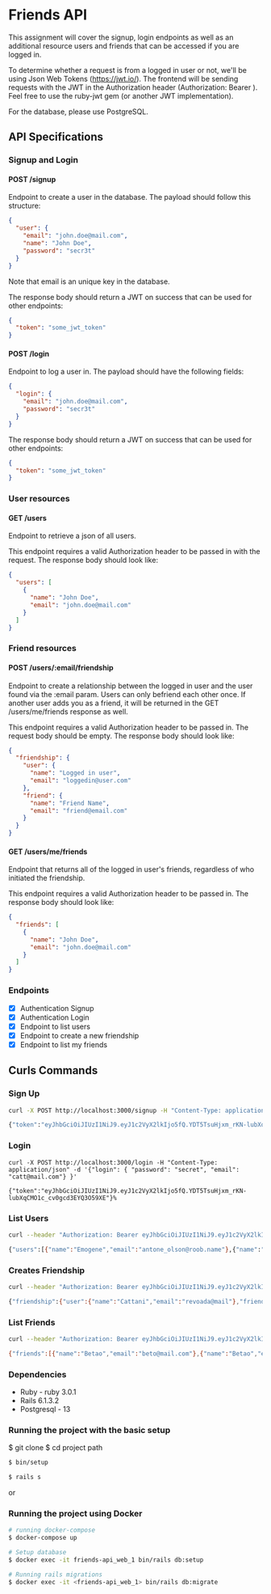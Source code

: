 # Friends API 

This assignment will cover the signup, login endpoints as well as an additional resource users and friends that can be accessed if you are logged in.

To determine whether a request is from a logged in user or not, we'll be using Json Web Tokens (https://jwt.io/). The frontend will be sending requests with the JWT in the Authorization header (Authorization: Bearer <token>). Feel free to use the ruby-jwt gem (or another JWT implementation).

For the database, please use PostgreSQL.


## API Specifications

### Signup and Login

#### POST /signup
Endpoint to create a user in the database. The payload should follow this structure:
```json
{
  "user": {
    "email": "john.doe@mail.com",
    "name": "John Doe",
    "password": "secr3t"
  }
}
```

Note that email is an unique key in the database.

The response body should return a JWT on success that can be used for other endpoints:
```json
{
  "token": "some_jwt_token"
}
```

#### POST /login

Endpoint to log a user in. The payload should have the following fields:
```json
{
  "login": {
    "email": "john.doe@mail.com",
    "password": "secr3t"
  }
}
```

The response body should return a JWT on success that can be used for other endpoints:
```json
{
  "token": "some_jwt_token"
}
```
### User resources

#### GET /users
Endpoint to retrieve a json of all users.

This endpoint requires a valid Authorization header to be passed in with the request.
The response body should look like:
```json
{
  "users": [
    {
      "name": "John Doe",
      "email": "john.doe@mail.com"
    }
  ]
}
```

### Friend resources

#### POST /users/:email/friendship
Endpoint to create a relationship between the logged in user and the user found via the :email param.
Users can only befriend each other once.
If another user adds you as a friend, it will be returned in the GET /users/me/friends response as well.

This endpoint requires a valid Authorization header to be passed in.
The request body should be empty.
The response body should look like:
```json
{
  "friendship": {
    "user": {
      "name": "Logged in user",
      "email": "loggedin@user.com"
    },
    "friend": {
      "name": "Friend Name",
      "email": "friend@email.com"
    }
  }
}
```

#### GET /users/me/friends
Endpoint that returns all of the logged in user's friends, regardless of who initiated the friendship.

This endpoint requires a valid Authorization header to be passed in.
The response body should look like:
```json
{
  "friends": [
    {
      "name": "John Doe",
      "email": "john.doe@mail.com"
    }
  ]
}
```

### Endpoints
- [X] Authentication Signup
- [X] Authentication Login
- [X] Endpoint to list users
- [X] Endpoint to create a new friendship
- [X] Endpoint to list my friends

## Curls Commands

### Sign Up
```bash
curl -X POST http://localhost:3000/signup -H "Content-Type: application/json" -d '{"user": { "name": "Cattani", "password": "secret", "email": "catt@mail.com"} }'

{"token":"eyJhbGciOiJIUzI1NiJ9.eyJ1c2VyX2lkIjo5fQ.YDT5TsuHjxm_rKN-lubXqCMO1c_cv0gcd3EYQ3O59XE"}%
```

### Login
```
curl -X POST http://localhost:3000/login -H "Content-Type: application/json" -d '{"login": { "password": "secret", "email": "catt@mail.com"} }'

{"token":"eyJhbGciOiJIUzI1NiJ9.eyJ1c2VyX2lkIjo5fQ.YDT5TsuHjxm_rKN-lubXqCMO1c_cv0gcd3EYQ3O59XE"}%
```

### List Users
```bash
curl --header "Authorization: Bearer eyJhbGciOiJIUzI1NiJ9.eyJ1c2VyX2lkIjo5fQ.YDT5TsuHjxm_rKN-lubXqCMO1c_cv0gcd3EYQ3O59XE" --header "Content-Type: application/json" -X GET http://localhost:3000/users

{"users":[{"name":"Emogene","email":"antone_olson@roob.name"},{"name":"Luther" "email":"wally@carroll.com"}]}%
```

### Creates Friendship
```bash
curl --header "Authorization: Bearer eyJhbGciOiJIUzI1NiJ9.eyJ1c2VyX2lkIjo5fQ.YDT5TsuHjxm_rKN-lubXqCMO1c_cv0gcd3EYQ3O59XE" --header "Content-Type: application/json" -X POST http://localhost:3000/users/beto@mail.com/friendship

{"friendship":{"user":{"name":"Cattani","email":"revoada@mail"},"friend":{"name":"Betao","email":"beto1@mail.com"}}}%
```

### List Friends
```bash
curl --header "Authorization: Bearer eyJhbGciOiJIUzI1NiJ9.eyJ1c2VyX2lkIjo5fQ.YDT5TsuHjxm_rKN-lubXqCMO1c_cv0gcd3EYQ3O59XE" --header "Content-Type: application/json" -X GET http://localhost:3000/users/me/friends

{"friends":[{"name":"Betao","email":"beto@mail.com"},{"name":"Betao","email":"beto1@mail.com"}]}%
```

### Dependencies
- Ruby - ruby 3.0.1
- Rails 6.1.3.2
- Postgresql - 13

### Running the project with the basic setup
$ git clone <repository name>
$ cd project path

```bash
$ bin/setup
```

```bash
$ rails s
```

or 

### Running the project using Docker
```bash
# running docker-compose
$ docker-compose up
```

```bash
# Setup database
$ docker exec -it friends-api_web_1 bin/rails db:setup
```

```bash
# Running rails migrations
$ docker exec -it <friends-api_web_1> bin/rails db:migrate
```
